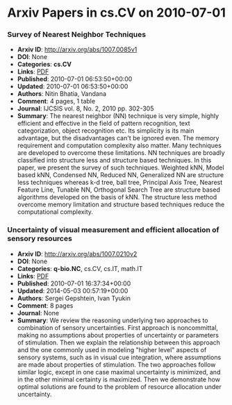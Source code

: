 # Arxiv Papers in cs.CV on 2010-07-01
### Survey of Nearest Neighbor Techniques
- **Arxiv ID**: http://arxiv.org/abs/1007.0085v1
- **DOI**: None
- **Categories**: **cs.CV**
- **Links**: [PDF](http://arxiv.org/pdf/1007.0085v1)
- **Published**: 2010-07-01 06:53:50+00:00
- **Updated**: 2010-07-01 06:53:50+00:00
- **Authors**: Nitin Bhatia, Vandana
- **Comment**: 4 pages, 1 table
- **Journal**: IJCSIS vol. 8, No. 2, 2010 pp. 302-305
- **Summary**: The nearest neighbor (NN) technique is very simple, highly efficient and effective in the field of pattern recognition, text categorization, object recognition etc. Its simplicity is its main advantage, but the disadvantages can't be ignored even. The memory requirement and computation complexity also matter. Many techniques are developed to overcome these limitations. NN techniques are broadly classified into structure less and structure based techniques. In this paper, we present the survey of such techniques. Weighted kNN, Model based kNN, Condensed NN, Reduced NN, Generalized NN are structure less techniques whereas k-d tree, ball tree, Principal Axis Tree, Nearest Feature Line, Tunable NN, Orthogonal Search Tree are structure based algorithms developed on the basis of kNN. The structure less method overcome memory limitation and structure based techniques reduce the computational complexity.



### Uncertainty of visual measurement and efficient allocation of sensory resources
- **Arxiv ID**: http://arxiv.org/abs/1007.0210v2
- **DOI**: None
- **Categories**: **q-bio.NC**, cs.CV, cs.IT, math.IT
- **Links**: [PDF](http://arxiv.org/pdf/1007.0210v2)
- **Published**: 2010-07-01 16:37:34+00:00
- **Updated**: 2014-05-03 00:57:19+00:00
- **Authors**: Sergei Gepshtein, Ivan Tyukin
- **Comment**: 8 pages
- **Journal**: None
- **Summary**: We review the reasoning underlying two approaches to combination of sensory uncertainties. First approach is noncommittal, making no assumptions about properties of uncertainty or parameters of stimulation. Then we explain the relationship between this approach and the one commonly used in modeling "higher level" aspects of sensory systems, such as in visual cue integration, where assumptions are made about properties of stimulation. The two approaches follow similar logic, except in one case maximal uncertainty is minimized, and in the other minimal certainty is maximized. Then we demonstrate how optimal solutions are found to the problem of resource allocation under uncertainty.



